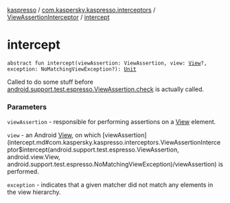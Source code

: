 [kaspresso](../../index.md) / [com.kaspersky.kaspresso.interceptors](../index.md) / [ViewAssertionInterceptor](index.md) / [intercept](./intercept.md)

# intercept

`abstract fun intercept(viewAssertion: ViewAssertion, view: `[`View`](https://developer.android.com/reference/android/view/View.html)`?, exception: NoMatchingViewException?): `[`Unit`](https://kotlinlang.org/api/latest/jvm/stdlib/kotlin/-unit/index.html)

Called to do some stuff before [android.support.test.espresso.ViewAssertion.check](#) is actually called.

### Parameters

`viewAssertion` - responsible for performing assertions on a [View](https://developer.android.com/reference/android/view/View.html) element.

`view` - an Android [View](https://developer.android.com/reference/android/view/View.html), on which [viewAssertion](intercept.md#com.kaspersky.kaspresso.interceptors.ViewAssertionInterceptor$intercept(android.support.test.espresso.ViewAssertion, android.view.View, android.support.test.espresso.NoMatchingViewException)/viewAssertion) is performed.

`exception` - indicates that a given matcher did not match any elements in the view hierarchy.